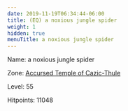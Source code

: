 ```yaml
---
date: 2019-11-19T06:34:44-06:00
title: (EQ) a noxious jungle spider
weight: 1
hidden: true
menuTitle: a noxious jungle spider
---
```


Name: a noxious jungle spider


Zone: [Accursed Temple of Cazic-Thule](/en/eq/exploration/accursed_temple_of_cazicthule)

Level: 55

Hitpoints: 11048